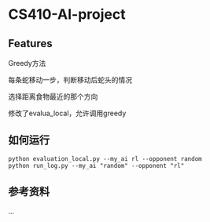 # CS410-AI-project

## Features

Greedy方法

每条蛇移动一步，判断移动后蛇头的情况

选择距离食物最近的那个方向

修改了evalua_local，允许调用greedy


## 如何运行

```
python evaluation_local.py --my_ai rl --opponent random
python run_log.py --my_ai "random" --opponent "rl"
```

## 参考资料

...